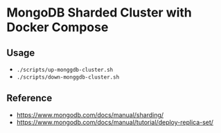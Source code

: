 # MongoDB Sharded Cluster with Docker Compose

Usage
--------- 
- `./scripts/up-monggdb-cluster.sh`
- `./scripts/down-monggdb-cluster.sh`

Reference
---------
- <https://www.mongodb.com/docs/manual/sharding/>
- <https://www.mongodb.com/docs/manual/tutorial/deploy-replica-set/>
